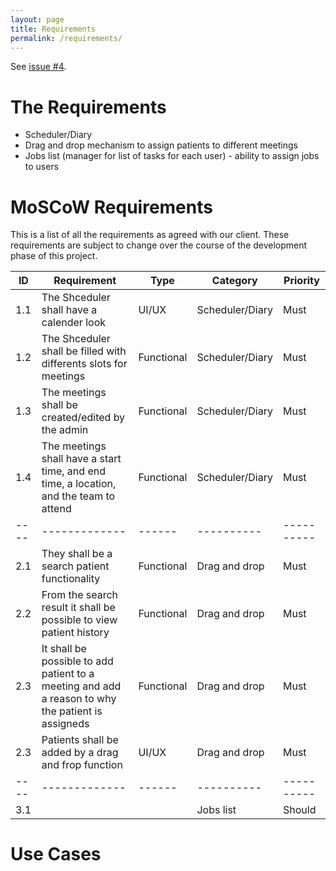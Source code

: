 ```yaml
---
layout: page
title: Requirements
permalink: /requirements/
---
```


See [issue #4](https://github.com/comp204p-team35/website/issues/4).

# The Requirements

- Scheduler/Diary
- Drag and drop mechanism to assign patients to different meetings
- Jobs list (manager for list of tasks for each user) - ability to assign jobs to users

# MoSCoW Requirements

This is a list of all the requirements as agreed with our client. These requirements are subject to change over the course of the development phase of this project.

| ID | Requirement | Type | Category | Priority |
|----|-------------|------|----------|----------|
| 1.1|The Shceduler shall have a calender look|UI/UX|Scheduler/Diary|Must|
| 1.2|The Shceduler shall be filled with differents slots for meetings|Functional|Scheduler/Diary|Must|
| 1.3|The meetings shall be created/edited by the admin|Functional|Scheduler/Diary|Must|
| 1.4|The meetings shall have a start time, and end time, a location, and the team to attend|Functional|Scheduler/Diary|Must|
|----|-------------|------|----------|----------|
| 2.1|They shall be a search patient functionality|Functional|Drag and drop|Must|
| 2.2|From the search result it shall be possible to view patient history|Functional|Drag and drop|Must|
| 2.3|It shall be possible to add patient to a meeting and add a reason to why the patient is assigneds|Functional|Drag and drop|Must|
| 2.3|Patients shall be added by a drag and frop function|UI/UX|Drag and drop|Must|
|----|-------------|------|----------|----------|
| 3.1|             |      |Jobs list|Should|  

# Use Cases
